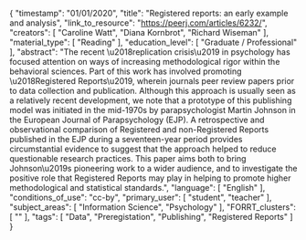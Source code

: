 {
    "timestamp": "01/01/2020",
    "title": "Registered reports: an early example and analysis",
    "link_to_resource": "https://peerj.com/articles/6232/",
    "creators": [
        "Caroline Watt",
        "Diana Kornbrot",
        "Richard Wiseman"
    ],
    "material_type": [
        "Reading"
    ],
    "education_level": [
        "Graduate / Professional"
    ],
    "abstract": "The recent \u2018replication crisis\u2019 in psychology has focused attention on ways of increasing methodological rigor within the behavioral sciences. Part of this work has involved promoting \u2018Registered Reports\u2019, wherein journals peer review papers prior to data collection and publication. Although this approach is usually seen as a relatively recent development, we note that a prototype of this publishing model was initiated in the mid-1970s by parapsychologist Martin Johnson in the European Journal of Parapsychology (EJP). A retrospective and observational comparison of Registered and non-Registered Reports published in the EJP during a seventeen-year period provides circumstantial evidence to suggest that the approach helped to reduce questionable research practices. This paper aims both to bring Johnson\u2019s pioneering work to a wider audience, and to investigate the positive role that Registered Reports may play in helping to promote higher methodological and statistical standards.",
    "language": [
        "English"
    ],
    "conditions_of_use": "cc-by",
    "primary_user": [
        "student",
        "teacher"
    ],
    "subject_areas": [
        "Information Science",
        "Psychology"
    ],
    "FORRT_clusters": [
        ""
    ],
    "tags": [
        "Data",
        "Preregistation",
        "Publishing",
        "Registered Reports"
    ]
}